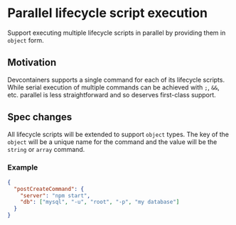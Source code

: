# Parallel lifecycle script execution

Support executing multiple lifecycle scripts in parallel by providing them in `object` form.

## Motivation

Devcontainers supports a single command for each of its lifecycle scripts. While serial execution of multiple commands can be achieved with `;`, `&&`, etc. parallel is less straightforward and so deserves first-class support.

## Spec changes

All lifecycle scripts will be extended to support `object` types. The key of the `object` will be a unique name for the command and the value will be the `string` or `array` command.

### Example

```json
{
  "postCreateCommand": {
    "server": "npm start",
    "db": ["mysql", "-u", "root", "-p", "my database"]
  }
}
```
